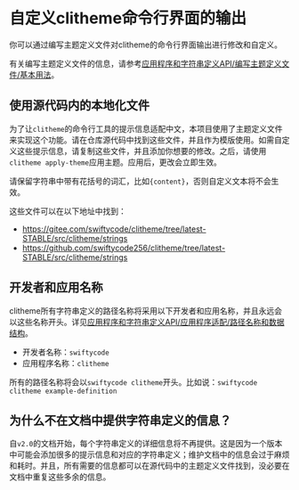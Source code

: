 # 自定义clitheme命令行界面的输出

你可以通过编写主题定义文件对clitheme的命令行界面输出进行修改和自定义。

有关编写主题定义文件的信息，请参考[应用程序和字符串定义API/编写主题定义文件/基本用法](../应用程序和字符串定义API/编写主题定义文件/基本用法.md)。

## 使用源代码内的本地化文件

为了让`clitheme`的命令行工具的提示信息适配中文，本项目使用了主题定义文件来实现这个功能。请在仓库源代码中找到这些文件，并且作为模版使用。如需自定义这些提示信息，请复制这些文件，并且添加你想要的修改。之后，请使用`clitheme apply-theme`应用主题。应用后，更改会立即生效。

请保留字符串中带有花括号的词汇，比如`{content}`，否则自定义文本将不会生效。

这些文件可以在以下地址中找到：

- https://gitee.com/swiftycode/clitheme/tree/latest-STABLE/src/clitheme/strings
- https://github.com/swiftycode256/clitheme/tree/latest-STABLE/src/clitheme/strings

## 开发者和应用名称

clitheme所有字符串定义的路径名称将采用以下开发者和应用名称，并且永远会以这些名称开头。详见[应用程序和字符串定义API/应用程序适配/路径名称和数据结构](../应用程序和字符串定义API/应用程序适配/1.%20路径名称和数据结构.md)。

- 开发者名称：`swiftycode`
- 应用程序名称：`clitheme`

所有的路径名称将会以`swiftycode clitheme`开头。比如说：`swiftycode clitheme example-definition`

## 为什么不在文档中提供字符串定义的信息？

自`v2.0`的文档开始，每个字符串定义的详细信息将不再提供。这是因为一个版本中可能会添加很多的提示信息和对应的字符串定义；维护文档中的信息会过于麻烦和耗时。并且，所有需要的信息都可以在源代码中的主题定义文件找到，没必要在文档中重复这些多余的信息。